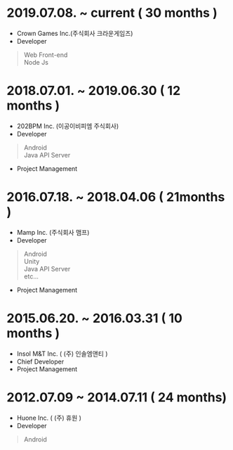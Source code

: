 # 2019.07.08. ~ current ( 30 months )
 - Crown Games Inc.(주식회사 크라운게임즈)
 - Developer 
  > Web Front-end
  > <br>
  > Node Js

# 2018.07.01. ~ 2019.06.30 ( 12 months )
 - 202BPM Inc. (이공이비피엠 주식회사)
 - Developer
  > Android
  > <br>
  > Java API Server
 - Project Management

# 2016.07.18. ~ 2018.04.06 ( 21months )
 - Mamp Inc. (주식회사 맴프)
 - Developer
  > Android
  > <br>
  > Unity
  > <br>
  > Java API Server
  > <br>
  > etc...
 - Project Management

# 2015.06.20. ~ 2016.03.31 ( 10 months )
 - Insol M&T Inc. ( (주) 인솔엠앤티 )
 - Chief Developer
 - Project Management

# 2012.07.09 ~ 2014.07.11 ( 24 months)
 - Huone Inc. ( (주) 휴원 )
 - Developer
  > Android
